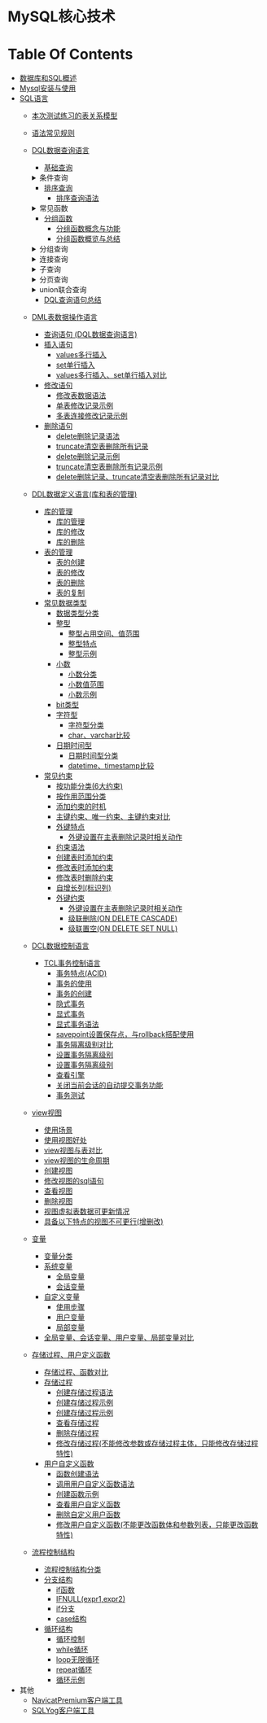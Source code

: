 MySQL核心技术
==


# Table Of Contents
* [数据库和SQL概述](./数据库和SQL概述.md)
* [Mysql安装与使用](./Mysql安装与使用.md)
* [SQL语言](./SQL语言.md)
    * [本次测试练习的表关系模型](./1_01_sql常见规则_测试表模型.md#本次测试练习的表关系模型)
    * [语法常见规则](./1_01_sql常见规则_测试表模型.md#语法常见规则)
    * [DQL数据查询语言](./2_01_DQL数据查询语言.基础查询.md)
        * [基础查询](./2_01_DQL数据查询语言.基础查询.md#基础查询)
        <details>
        <summary>条件查询</summary>
        
        * [条件查询](./2_02_DQL数据查询语言.条件查询.md#条件查询)
            * [条件查询分类](./2_02_DQL数据查询语言.条件查询.md#条件查询分类)
            * [按条件表达式筛选](./2_02_DQL数据查询语言.条件查询.md#按条件表达式筛选)
            * [按逻辑表达式筛选](./2_02_DQL数据查询语言.条件查询.md#按逻辑表达式筛选)
            * [模糊查询](./2_02_DQL数据查询语言.条件查询.md#模糊查询)
        </details>
                
        * [排序查询](./2_03_DQL数据查询语言.排序查询.md)
            * [排序查询语法](./2_03_DQL数据查询语言.排序查询.md#排序查询语法)
        <details>
        <summary>常见函数</summary>
            
        * [常见函数](./2_04_DQL数据查询语言.常见函数.md)
            * [函数概念](./2_04_DQL数据查询语言.常见函数.md#函数概念)
            * [函数分类](./2_04_DQL数据查询语言.常见函数.md#函数分类)
            * [单行函数](./2_04_DQL数据查询语言.常见函数.md#单行函数)
                * [字符函数](./2_04_DQL数据查询语言.常见函数.md#字符函数)
                * [数学函数](./2_04_DQL数据查询语言.常见函数.md#数学函数)
                * [日期、时间函数](./2_04_DQL数据查询语言.常见函数.md#日期时间函数)
                    * [format匹配模式字母定义](./2_04_DQL数据查询语言.常见函数.md#format匹配模式字母定义)
                * [其他函数](./2_04_DQL数据查询语言.常见函数.md#其他函数)
                * [流程分支控制函数](./2_04_DQL数据查询语言.常见函数.md#流程分支控制函数)
        </details>
        
        * [分组函数](./2_05_DQL数据查询语言.分组函数.md)
            * [分组函数概念与功能](./2_05_DQL数据查询语言.分组函数.md#分组函数概念与功能)
            * [分组函数概览与总结](./2_05_DQL数据查询语言.分组函数.md#分组函数概览与总结)
        
        <details>
        <summary>分组查询</summary>
        
        * [分组查询](./2_06_DQL数据查询语言.分组查询.md)
            * [分组查询语法](./2_06_DQL数据查询语言.分组查询.md#分组查询语法)
            * [分组查询特点](./2_06_DQL数据查询语言.分组查询.md#分组查询特点)
            * [分组前筛选、分组后筛选比较](./2_06_DQL数据查询语言.分组查询.md#分组前筛选分组后筛选比较)
            * [分组查询示例](./2_06_DQL数据查询语言.分组查询.md#分组查询示例)
            * [MySQL获取分组后的top 1和top N记录方法](./exercise/MySQL获取分组后的top%201和top%20N记录.sql)
        </details>
        
        <details>
        <summary>连接查询</summary>
        
        * [连接查询](./2_07_DQL数据查询语言.连接查询.md)
            * [连接查询分类](./2_07_DQL数据查询语言.连接查询.md#连接查询分类)
            * [SQL-92连接语法(仅支持内连接)](./2_07_DQL数据查询语言.连接查询.md#SQL-92连接语法仅支持内连接)
                * [SQL-92语法](./2_07_DQL数据查询语言.连接查询.md#SQL-92语法)
                * [笛卡尔乘积现象(交叉连接)](./2_07_DQL数据查询语言.连接查询.md#笛卡尔乘积现象交叉连接)
                * [等值连接](./2_07_DQL数据查询语言.连接查询.md#等值连接)
                * [非等值连接](./2_07_DQL数据查询语言.连接查询.md#非等值连接)
                * [自连接(自身内连接)](./2_07_DQL数据查询语言.连接查询.md#自连接自身内连接)
            * [SQL:1999连接语法](./2_07_DQL数据查询语言.连接查询.md#SQL1999连接语法)
                * [SQL-92与SQL:1999对比](./2_07_DQL数据查询语言.连接查询.md#SQL-92与SQL1999对比)
                * [SQL:1999连接语法结构](./2_07_DQL数据查询语言.连接查询.md#SQL1999连接语法结构)
                * [SQL:1999连接类型分类](./2_07_DQL数据查询语言.连接查询.md#SQL1999连接类型分类)
                * [内连接](./2_07_DQL数据查询语言.连接查询.md#内连接)
                    * [SQL:1999内连特点](./2_07_DQL数据查询语言.连接查询.md#SQL1999内连特点)
                * [外连接](./2_07_DQL数据查询语言.连接查询.md#外连接)
                    * [外连接特点](./2_07_DQL数据查询语言.连接查询.md#外连接特点)
                * [全外连接](./2_07_DQL数据查询语言.连接查询.md#全外连接)
                    * [full outer join全外连接替代方案](./2_07_DQL数据查询语言.连接查询.md#full-outer-join全外连接替代方案)
                * [交叉链接(即笛卡尔乘积)](./2_07_DQL数据查询语言.连接查询.md#交叉链接即笛卡尔乘积)
        </details>
        
        <details>
        <summary>子查询</summary>
        
        * [子查询](./2_08_DQL数据查询语言.子查询.md)
            * [子查询分类](./2_08_DQL数据查询语言.子查询.md#子查询分类)
            * [where或having后面](./2_08_DQL数据查询语言.子查询.md#where或having后面)
                * [where或having后面子查询特点](./2_08_DQL数据查询语言.子查询.md#where或having后面子查询特点)
                * [标量子查询](./2_08_DQL数据查询语言.子查询.md#标量子查询)
                * [列子查询](./2_08_DQL数据查询语言.子查询.md#列子查询)
                * [行子查询](./2_08_DQL数据查询语言.子查询.md#行子查询)
            * [select后面](./2_08_DQL数据查询语言.子查询.md#select后面)
            * [from后面](./2_08_DQL数据查询语言.子查询.md#from后面)
            * [exists后面](./2_08_DQL数据查询语言.子查询.md#exists后面)
        </details>
        
        <details>
        <summary>分页查询</summary>
        
        * [分页查询](./2_09_DQL数据查询语言.分页查询.md)
            * [分页查询语法](./2_09_DQL数据查询语言.分页查询.md.md#分页查询语法)
            * [分页查询特点](./2_09_DQL数据查询语言.分页查询.md.md#分页查询特点)
            * [分页查询案例](./2_09_DQL数据查询语言.分页查询.md.md#分页查询案例)
        </details>
        
        <details>
        <summary>union联合查询</summary>
        
        * [union联合查询](./2_10_DQL数据查询语言.union联合查询_DQL查询语句总结.md)
            * [union联合查询语法](./2_10_DQL数据查询语言.union联合查询_DQL查询语句总结.md#union联合查询语法)
            * [union联合查询语法应用场景](./2_10_DQL数据查询语言.union联合查询_DQL查询语句总结.md#union联合查询语法应用场景)
            * [union联合查询特点](./2_10_DQL数据查询语言.union联合查询_DQL查询语句总结.md#union联合查询特点)
            * [union联合查询案例](./2_10_DQL数据查询语言.union联合查询_DQL查询语句总结.md#union联合查询案例)
        </details>
        
        * [DQL查询语句总结](./2_10_DQL数据查询语言.union联合查询_DQL查询语句总结.md#DQL查询语句总结)
    * [DML表数据操作语言](./3_01_DML表数据操作语言.md)
        * [查询语句 (DQL数据查询语言)](./2_01_DQL数据查询语言.基础查询.md)
        * [插入语句](./3_01_DML表数据操作语言.md#插入语句)
            * [values多行插入](./3_01_DML表数据操作语言.md#values多行插入)
            * [set单行插入](./3_01_DML表数据操作语言.md#set单行插入)
            * [values多行插入、set单行插入对比](./3_01_DML表数据操作语言.md#values多行插入set单行插入对比)
        * [修改语句](./3_01_DML表数据操作语言.md#修改语句)
            * [修改表数据语法](./3_01_DML表数据操作语言.md#修改表数据语法)
            * [单表修改记录示例](./3_01_DML表数据操作语言.md#单表修改记录示例)
            * [多表连接修改记录示例](./3_01_DML表数据操作语言.md#多表连接修改记录示例)
        * [删除语句](./3_01_DML表数据操作语言.md#删除语句)
            * [delete删除记录语法](./3_01_DML表数据操作语言.md#delete删除记录语法)
            * [truncate清空表删除所有记录](./3_01_DML表数据操作语言.md#truncate清空表删除所有记录)
            * [delete删除记录示例](./3_01_DML表数据操作语言.md#delete删除记录示例)
            * [truncate清空表删除所有记录示例](./3_01_DML表数据操作语言.md#truncate清空表删除所有记录示例)
            * [delete删除记录、truncate清空表删除所有记录对比](./3_01_DML表数据操作语言.md#delete删除记录truncate清空表删除所有记录对比)
    * [DDL数据定义语言(库和表的管理)](./4_01_DDL数据定义语言.库的管理.md)
        * [库的管理](./4_01_DDL数据定义语言.库的管理.md)
            * [库的管理](./4_01_DDL数据定义语言.库的管理.md#库的管理)
            * [库的修改](./4_01_DDL数据定义语言.库的管理.md#库的修改)
            * [库的删除](./4_01_DDL数据定义语言.库的管理.md#库的删除)
        * [表的管理](./4_02_DDL数据定义语言.表的管理.md)
            * [表的创建](./4_02_DDL数据定义语言.表的管理.md#表的创建)
            * [表的修改](./4_02_DDL数据定义语言.表的管理.md#表的修改)
            * [表的删除](./4_02_DDL数据定义语言.表的管理.md#表的删除)
            * [表的复制](./4_02_DDL数据定义语言.表的管理.md#表的复制)
        * [常见数据类型](./4_03_DDL数据定义语言.常见数据类型.md)
            * [数据类型分类](./4_03_DDL数据定义语言.常见数据类型.md#数据类型分类)
            * [整型](./4_03_DDL数据定义语言.常见数据类型.md#整型)
                * [整型占用空间、值范围](./4_03_DDL数据定义语言.常见数据类型.md#整型占用空间值范围)
                * [整型特点](./4_03_DDL数据定义语言.常见数据类型.md#整型特点)
                * [整型示例](./4_03_DDL数据定义语言.常见数据类型.md#整型示例)
            * [小数](./4_03_DDL数据定义语言.常见数据类型.md#小数)
                * [小数分类](./4_03_DDL数据定义语言.常见数据类型.md#小数分类)
                * [小数值范围](./4_03_DDL数据定义语言.常见数据类型.md#小数值范围)
                * [小数示例](./4_03_DDL数据定义语言.常见数据类型.md#小数示例)
            * [bit类型](./4_03_DDL数据定义语言.常见数据类型.md#bit类型)
            * [字符型](./4_03_DDL数据定义语言.常见数据类型.md#字符型)
                * [字符型分类](./4_03_DDL数据定义语言.常见数据类型.md#字符型分类)
                * [char、varchar比较](./4_03_DDL数据定义语言.常见数据类型.md#charvarchar比较)
            * [日期时间型](./4_03_DDL数据定义语言.常见数据类型.md#日期时间型)
                * [日期时间型分类](./4_03_DDL数据定义语言.常见数据类型.md#日期时间型分类)
                * [datetime、timestamp比较](./4_03_DDL数据定义语言.常见数据类型.md#datetimetimestamp比较)
        * [常见约束](./4_04_DDL数据定义语言.常见约束.md)
            * [按功能分类(6大约束)](./4_04_DDL数据定义语言.常见约束.md#按功能分类6大约束)
            * [按作用范围分类](./4_04_DDL数据定义语言.常见约束.md#按作用范围分类)
            * [添加约束的时机](./4_04_DDL数据定义语言.常见约束.md#添加约束的时机)
            * [主键约束、唯一约束、主键约束对比](./4_04_DDL数据定义语言.常见约束.md#主键约束唯一约束主键约束对比)
            * [外键特点](./4_04_DDL数据定义语言.常见约束.md#外键特点)
                * [外键设置在主表删除记录时相关动作](./4_04_DDL数据定义语言.常见约束.md#外键设置在主表删除记录时相关动作)
            * [约束语法](./4_04_DDL数据定义语言.常见约束.md#约束语法)
            * [创建表时添加约束](./4_04_DDL数据定义语言.常见约束.md#创建表时添加约束)
            * [修改表时添加约束](./4_04_DDL数据定义语言.常见约束.md#修改表时添加约束)
            * [修改表时删除约束](./4_04_DDL数据定义语言.常见约束.md#修改表时删除约束)
            * [自增长列(标识列)](./4_04_DDL数据定义语言.常见约束.md#自增长列标识列)
            * [外键约束](./4_04_DDL数据定义语言.常见约束.md#外键约束)
                * [外键设置在主表删除记录时相关动作](./4_04_DDL数据定义语言.常见约束.md#外键设置在主表删除记录时相关动作)
                * [级联删除(ON DELETE CASCADE)](./4_04_DDL数据定义语言.常见约束.md#级联删除on-delete-cascade)
                * [级联置空(ON DELETE SET NULL)](./4_04_DDL数据定义语言.常见约束.md#级联置空on-delete-set-null)
    * [DCL数据控制语言](./5_01_DCL数据控制语言.TCL事务控制语言.md)
        * [TCL事务控制语言](./5_01_DCL数据控制语言.TCL事务控制语言.md#TCL事务控制语言)
            * [事务特点(ACID)](./5_01_DCL数据控制语言.TCL事务控制语言.md#事务特点ACID)
            * [事务的使用](./5_01_DCL数据控制语言.TCL事务控制语言.md#事务的使用)
            * [事务的创建](./5_01_DCL数据控制语言.TCL事务控制语言.md#事务的创建)
            * [隐式事务](./5_01_DCL数据控制语言.TCL事务控制语言.md#隐式事务)
            * [显式事务](./5_01_DCL数据控制语言.TCL事务控制语言.md#显式事务)
            * [显式事务语法](./5_01_DCL数据控制语言.TCL事务控制语言.md#显式事务语法)
            * [savepoint设置保存点，与rollback搭配使用](./5_01_DCL数据控制语言.TCL事务控制语言.md#savepoint设置保存点与rollback搭配使用)
            * [事务隔离级别对比](./5_01_DCL数据控制语言.TCL事务控制语言.md#事务隔离级别对比)
            * [设置事务隔离级别](./5_01_DCL数据控制语言.TCL事务控制语言.md#设置事务隔离级别)
            * [设置事务隔离级别](./5_01_DCL数据控制语言.TCL事务控制语言.md#设置事务隔离级别)
            * [查看引擎](./5_01_DCL数据控制语言.TCL事务控制语言.md#查看引擎)
            * [关闭当前会话的自动提交事务功能](./5_01_DCL数据控制语言.TCL事务控制语言.md#关闭当前会话的自动提交事务功能)
            * [事务测试](./5_01_DCL数据控制语言.TCL事务控制语言.md#事务测试)
    * [view视图](./6_01_view视图.md)
        * [使用场景](./6_01_view视图.md#使用场景)
        * [使用视图好处](./6_01_view视图.md#使用视图好处)
        * [view视图与表对比](./6_01_view视图.md#view视图与表对比)
        * [view视图的生命周期](./6_01_view视图.md#view视图的生命周期)
        * [创建视图](./6_01_view视图.md#创建视图)
        * [修改视图的sql语句](./6_01_view视图.md#修改视图的sql语句)
        * [查看视图](./6_01_view视图.md#查看视图)
        * [删除视图](./6_01_view视图.md#删除视图)
        * [视图虚拟表数据可更新情况](./6_01_view视图.md#视图虚拟表数据可更新情况)
        * [具备以下特点的视图不可更行(增删改)](./6_01_view视图.md#具备以下特点的视图不可更行增删改)
    * [变量](./7_01_变量.md)
        * [变量分类](./7_01_变量.md#变量分类)
        * [系统变量](./7_01_变量.md#系统变量)
            * [全局变量](./7_01_变量.md#全局变量)
            * [会话变量](./7_01_变量.md#会话变量)
        * [自定义变量](./7_01_变量.md#自定义变量)
            * [使用步骤](./7_01_变量.md#使用步骤)
            * [用户变量](./7_01_变量.md#用户变量)
            * [局部变量](./7_01_变量.md#局部变量)
        * [全局变量、会话变量、用户变量、局部变量对比](./7_01_变量.md#全局变量会话变量用户变量局部变量对比)
    * [存储过程、用户定义函数](./8_01_存储过程、用户定义函数.md)
        * [存储过程、函数对比](./8_01_存储过程、用户定义函数.md#存储过程函数对比)
        * [存储过程](./8_01_存储过程、用户定义函数.md#存储过程)
            * [创建存储过程语法](./8_01_存储过程、用户定义函数.md#创建存储过程语法)
            * [创建存储过程示例](./8_01_存储过程、用户定义函数.md#创建存储过程示例)
            * [创建存储过程示例](./8_01_存储过程、用户定义函数.md#创建存储过程示例)
            * [查看存储过程](./8_01_存储过程、用户定义函数.md#查看存储过程)
            * [删除存储过程](./8_01_存储过程、用户定义函数.md#删除存储过程)
            * [修改存储过程(不能修改参数或存储过程主体，只能修改存储过程特性)](./8_01_存储过程、用户定义函数.md#修改存储过程不能修改参数或存储过程主体只能修改存储过程特性)
        * [用户自定义函数](./8_02_用户定义函数.md)
            * [函数创建语法](./8_02_用户定义函数.md#函数创建语法)
            * [调用用户自定义函数语法](./8_02_用户定义函数.md#调用用户自定义函数语法)
            * [创建函数示例](./8_02_用户定义函数.md#创建函数示例)
            * [查看用户自定义函数](./8_02_用户定义函数.md#查看用户自定义函数)
            * [删除自定义用户函数](./8_02_用户定义函数.md#删除自定义用户函数)
            * [修改用户自定义函数(不能更改函数体和参数列表，只能更改函数特性)](./8_02_用户定义函数.md#修改用户自定义函数不能更改函数体和参数列表只能更改函数特性)
    * [流程控制结构](./9_01_流程控制结构.md)
        * [流程控制结构分类](./9_01_流程控制结构.md#流程控制结构分类)
        * [分支结构](./9_01_流程控制结构.md#分支结构)
            * [if函数](./9_01_流程控制结构.md#if函数)
            * [IFNULL(expr1,expr2)](./9_01_流程控制结构.md#IFNULLexpr1expr2)
            * [if分支](./9_01_流程控制结构.md#if分支)
            * [case结构](./9_01_流程控制结构.md#case结构)
        * [循环结构](./9_01_流程控制结构.md#循环结构)
            * [循环控制](./9_01_流程控制结构.md#循环控制)
            * [while循环](./9_01_流程控制结构.md#while循环)
            * [loop无限循环](./9_01_流程控制结构.md#loop无限循环)
            * [repeat循环](./9_01_流程控制结构.md#repeat循环)
            * [循环示例](./9_01_流程控制结构.md#循环示例)
* 其他
    * [NavicatPremium客户端工具](./NavicatPremium.md)
    * [SQLYog客户端工具](./SQLYog.md)